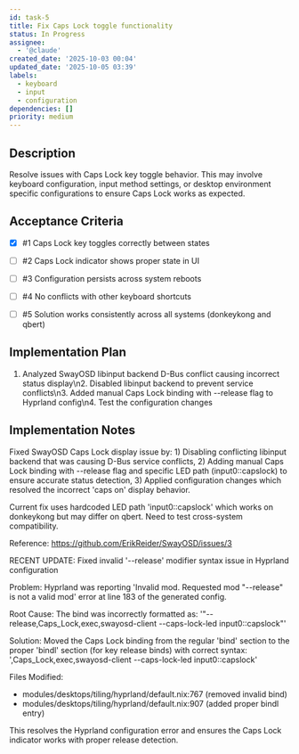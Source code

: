 ```yaml
---
id: task-5
title: Fix Caps Lock toggle functionality
status: In Progress
assignee:
  - '@claude'
created_date: '2025-10-03 00:04'
updated_date: '2025-10-05 03:39'
labels:
  - keyboard
  - input
  - configuration
dependencies: []
priority: medium
---
```


## Description

<!-- SECTION:DESCRIPTION:BEGIN -->
Resolve issues with Caps Lock key toggle behavior. This may involve keyboard configuration, input method settings, or desktop environment specific configurations to ensure Caps Lock works as expected.
<!-- SECTION:DESCRIPTION:END -->

## Acceptance Criteria
<!-- AC:BEGIN -->
- [x] #1 Caps Lock key toggles correctly between states
- [ ] #2 Caps Lock indicator shows proper state in UI
- [ ] #3 Configuration persists across system reboots
- [ ] #4 No conflicts with other keyboard shortcuts

- [ ] #5 Solution works consistently across all systems (donkeykong and qbert)
<!-- AC:END -->

## Implementation Plan

<!-- SECTION:PLAN:BEGIN -->
1. Analyzed SwayOSD libinput backend D-Bus conflict causing incorrect status display\n2. Disabled libinput backend to prevent service conflicts\n3. Added manual Caps Lock binding with --release flag to Hyprland config\n4. Test the configuration changes
<!-- SECTION:PLAN:END -->

## Implementation Notes

<!-- SECTION:NOTES:BEGIN -->
Fixed SwayOSD Caps Lock display issue by: 1) Disabling conflicting libinput backend that was causing D-Bus service conflicts, 2) Adding manual Caps Lock binding with --release flag and specific LED path (input0::capslock) to ensure accurate status detection, 3) Applied configuration changes which resolved the incorrect 'caps on' display behavior.

Current fix uses hardcoded LED path 'input0::capslock' which works on donkeykong but may differ on qbert. Need to test cross-system compatibility.

Reference: https://github.com/ErikReider/SwayOSD/issues/3

RECENT UPDATE: Fixed invalid '--release' modifier syntax issue in Hyprland configuration

Problem: Hyprland was reporting 'Invalid mod. Requested mod "--release" is not a valid mod' error at line 183 of the generated config.

Root Cause: The bind was incorrectly formatted as:
'"--release,Caps_Lock,exec,swayosd-client --caps-lock-led input0::capslock"'

Solution: Moved the Caps Lock binding from the regular 'bind' section to the proper 'bindl' section (for key release binds) with correct syntax:
',Caps_Lock,exec,swayosd-client --caps-lock-led input0::capslock'

Files Modified:
- modules/desktops/tiling/hyprland/default.nix:767 (removed invalid bind)
- modules/desktops/tiling/hyprland/default.nix:907 (added proper bindl entry)

This resolves the Hyprland configuration error and ensures the Caps Lock indicator works with proper release detection.
<!-- SECTION:NOTES:END -->
